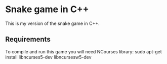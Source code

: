 # Snake game in C++
This is my version of the snake game in C++.

## Requirements

To compile and run this game you will need NCourses library: sudo apt-get install libncurses5-dev libncursesw5-dev
